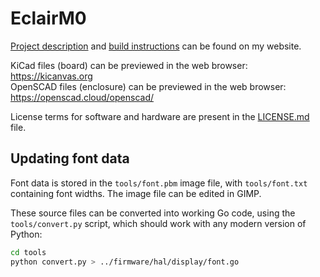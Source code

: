 # EclairM0

[Project description](https://mateusznowak.dev/eclair) and [build instructions](https://mateusznowak.dev/eclair/build) can be found on my website.

KiCad files (board) can be previewed in the web browser: https://kicanvas.org<br/>OpenSCAD files (enclosure) can be previewed in the web browser: https://openscad.cloud/openscad/

License terms for software and hardware are present in the [LICENSE.md](./LICENSE.md) file.

## Updating font data

Font data is stored in the `tools/font.pbm` image file, with `tools/font.txt` containing font widths. The image file can be edited in GIMP.

These source files can be converted into working Go code, using the `tools/convert.py` script, which should work with any modern version of Python:

```bash
cd tools
python convert.py > ../firmware/hal/display/font.go
```
